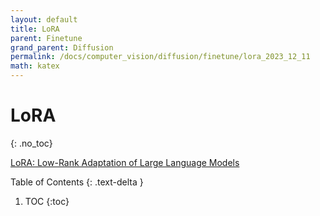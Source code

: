 ```yaml
---
layout: default
title: LoRA
parent: Finetune
grand_parent: Diffusion
permalink: /docs/computer_vision/diffusion/finetune/lora_2023_12_11
math: katex
---
```


# LoRA
{: .no_toc}

[LoRA: Low-Rank Adaptation of Large Language Models](https://arxiv.org/abs/2106.09685)

Table of Contents
{: .text-delta }
1. TOC
{:toc}

